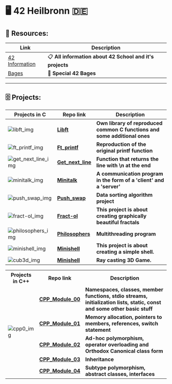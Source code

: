 # :desktop_computer: 42 Heilbronn :de:

## :floppy_disk: Resources:

Link | Description
---|---
[42 Information](https://github.com/jotavare/42-resources) | :clipboard: **All information about 42 School and it's projects**
[Bages](https://github.com/Tilek12/42-project-badges) | :star2: **Special 42 Bages**

---

## :file_cabinet:  Projects:

Projects in C| Repo link | Description
--- | --- | ---
![libft_img](https://github.com/Tilek12/42-project-badges/blob/main/badges/libftm.png) | **[Libft](https://github.com/Tilek12/42HN-libft)** |  **Own library of reproduced common C functions and some additional ones**
![ft_printf_img](https://github.com/Tilek12/42-project-badges/blob/main/badges/ft_printfe.png) | **[Ft_printf](https://github.com/Tilek12/42HN-ft_printf)** | **Reproduction of the original printf function**
![get_next_line_img](https://github.com/Tilek12/42-project-badges/blob/main/badges/get_next_linem.png) | **[Get_next_line](https://github.com/Tilek12/42Heilbronn-get_next_line)** | **Function that returns the line with \n at the end**
![minitalk_img](https://github.com/Tilek12/42-project-badges/blob/main/badges/minitalkm.png) | **[Minitalk](https://github.com/Tilek12/42HN-minitalk)** | **A communication program in the form of a 'client' and a 'server'**
![push_swap_img](https://github.com/Tilek12/42-project-badges/blob/main/badges/push_swapm.png) | **[Push_swap](https://github.com/Tilek12/42HN-push_swap)** | **Data sorting algorithm project**
![fract-ol_img](https://github.com/Tilek12/42-project-badges/blob/main/badges/fract-olm.png) | **[Fract-ol](https://github.com/Tilek12/42HN-fract-ol)** | **This project is about creating graphically beautiful fractals**
![philosophers_img](https://github.com/Tilek12/42-project-badges/blob/main/badges/philosopherse.png) | **[Philosophers](https://github.com/Tilek12/42HN-philosophers)** | **Multithreading program**
![minishell_img](https://github.com/Tilek12/42-project-badges/blob/main/badges/minishelle.png) | **[Minishell](https://github.com/Tilek12/42HN-minishell)** | **This project is about creating a simple shell.**
![cub3d_img](https://github.com/Tilek12/42-project-badges/blob/main/badges/cub3dm.png) | **[Minishell](https://github.com/Tilek12/42HN-cub3D)** | **Ray casting 3D Game.**


<table>
  <tr>
    <th>Projects in C++</th>
    <th>Repo link</th>
    <th>Description</th>
  </tr>
  <tr>
    <td rowspan="5">
      <img src="https://github.com/Tilek12/42-project-badges/blob/main/badges/cppe.png" alt="cpp0_img" />
    </td>
    <td><strong><a href="https://github.com/Tilek12/42HN-CPP_Module_00">CPP_Module_00</a></strong></td>
    <td><strong>Namespaces, classes, member functions, stdio streams, initialization lists, static, const and some other basic stuff</strong></td>
  </tr>
  <tr>
    <td><strong><a href="https://github.com/Tilek12/42HN-CPP_Module_01">CPP_Module_01</a></strong></td>
    <td><strong>Memory allocation, pointers to members, references, switch statement</strong></td>
  </tr>
  <tr>
    <td><strong><a href="https://github.com/Tilek12/42HN-CPP_Module_02">CPP_Module_02</a></strong></td>
    <td><strong>Ad-hoc polymorphism, operator overloading and Orthodox Canonical class form</strong></td>
  </tr>
  <tr>
    <td><strong><a href="https://github.com/Tilek12/42HN-CPP_Module_03">CPP_Module_03</a></strong></td>
    <td><strong>Inheritance</strong></td>
  </tr>
  <tr>
    <td><strong><a href="https://github.com/Tilek12/42HN-CPP_Module_04">CPP_Module_04</a></strong></td>
    <td><strong>Subtype polymorphism, abstract classes, interfaces</strong></td>
  </tr>
</table>

